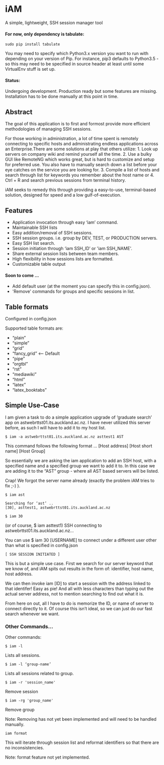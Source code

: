 # iAM
A simple, lightweight, SSH session manager tool

#### For now, only dependency is tabulate:
`sudo pip install tabulate`

You may need to specify which Python3.x version you want to run with depending on your version of Pip. 
For instance, pip3 defaults to Python3.5 - so this may need to be specified in source header at least until some VirtualEnv stuff is set up.

#### Status:
Undergoing development. Production ready but some features are missing. Installation has to be done manually at this point in time.

## Abstract 
The goal of this application is to first and formost provide more efficient methodologies of managing SSH sessions.


For those working in administration, a lot of time spent is remotely connecting to specific hosts and administrating endless applications across an Enterprise.There are some solutions at play that others utilize: 1. Look up servers on company wiki and remind yourself all the time. 2. Use a bulky GUI like RemoteNG which works great, but is hard to customize and setup for preferred use. You also have to manually search down a list before your eye catches on the service you are looking for. 3. Compile a list of hosts and search through list for keywords you remember about the host name or 4. Ctrl + R and search previous sessions from terminal history. 

iAM seeks to remedy this through providing a easy-to-use, terminal-based solution, designed for speed and a low gulf-of-execution. 

## Features
* Application invocation through easy ‘iam’ command.
* Maintainable SSH lists
* Easy addition/removal of SSH sessions.
* SSH session groups. i.e. group by DEV, TEST, or PRODUCTION servers. 
* Easy SSH list search. 
* Session initiation through ‘iam SSH_ID’ or 'iam SSH_NAME'.
* Share external session lists between team members.
* High flexibility in how sessions lists are formatted.
* Customizable table output

#### Soon to come ...
* Add default user (at the moment you can specify this in config.json). 
* 'Remove' commands for groups and specific sessions in list. 

## Table formats

Configured in config.json

Supported table formats are:

* “plain”
* “simple”
* “grid”
* “fancy_grid” <-- Default
* “pipe”
* “orgtbl”
* “rst”
* “mediawiki”
* “html”
* “latex”
* “latex_booktabs”

## Simple Use-Case

I am given a task to do a simple application upgrade of ‘graduate search’ app on astwebrttst01.its.auckland.ac.nz. I have never utilized this server before, as such I will have to add it to my host list.
```
$ iam -a astwebrttst01.its.auckland.ac.nz asttest1 AST
```
This command follows the following format … 
[Host address] [Host short name] [Host Group]

So essentially we are asking the iam application to add an SSH host, with a specified name and a specified group we want to add it to. In this case we are adding it to the “AST” group - where all AST based servers will be listed. 

Crap! We forgot the server name already (exactly the problem iAM tries to fix ;-) ). 
```
$ iam ast

Searching for ‘ast’ .. 
[30], asttest1, astwebrttst01.its.auckland.ac.nz

$ iam 30
```
(or of course, $ iam asttest1)
SSH connecting to astwebrttst01.its.auckland.ac.nz... 

You can use $ iam 30 [USERNAME] to connect under a different user other than what is specified in config.json
```
[ SSH SESSION INITIATED ]
```
This is but a simple use case. First we search for our server keyword that we know of, and iAM spits out results in the form of: identifier, host name, host address. 

We can then invoke iam [ID] to start a session with the address linked to that identifer! Easy as pie! And all with less characters than typing out the actual server address, not to mention searching to find out what it is.

From here on out, all I have to do is memorize the ID, or name of server to connect directly to it. Of course this isn’t ideal, so we can just do our fast search whenever we want.


### Other Commands... 
Other commands:
```
$ iam -l 
```
Lists all sessions. 
```
$ iam -l ‘group-name’ 
```
Lists all sessions related to group. 
```
$ iam -r 'session_name'
```
Remove session

```
$ iam -rg 'group_name'
```
Remove group 

Note: Removing has not yet been implemented and will need to be handled manually. 

```
iam format
``` 
This will iterate through session list and reformat identifiers so that there are no inconsistencies.

Note: format feature not yet implemented.  
